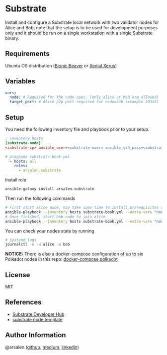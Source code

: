Substrate
=========

Install and configure a Substrate local network with two validator nodes for Alice and Bob, note that the setup is to be used for development purposes only and it should be run on a single workstation with a single Substrate binary.

Requirements
------------

Ubuntu OS distribution ([Bionic Beaver](https://releases.ubuntu.com/18.04.4/) or [Xenial Xerus](http://releases.ubuntu.com/16.04/))

Variables
--------------

```yaml
vars:
  node: # Required for the node spec. (only alice or bob are allowed)
  target_port: # Alice p2p port required for node=bob (example 30333)
```

Setup
----------------

You need the following inventory file and playbook prior to your setup.

```ini
; inventory hosts
[substrate-node]
<substrate-ip> ansible_user=<substrate-user> ansible_ssh_pass=<substrate-ssh-pass> ansible_become=true ansible_become_pass=<substrate-become-pass>
```

```yaml
# playbook substrate-book.yml
  - hosts: all
    roles:
      - arsalen.substrate
```

Install role
```bash
ansible-galaxy install arsalen.substrate
```

Then run the following commands
```bash
# First start alice node, may take some time to install prerequisites and compile source
ansible-playbook --inventory hosts substrate-book.yml --extra-vars "node=alice alice_port=30333 alice_ws_port=9944 alice_rpc_port=9933"
# Once finished, start bob node to join alice
ansible-playbook --inventory hosts substrate-book.yml --extra-vars "node=bob bob_port=30334 bob_ws_port=9945 bob_rpc_port=9934 target_port=30333"
```

You can check your nodes state by running
```bash
# Systemd logs
journalctl -e -u alice -u bob
```

**NOTICE:** There is also a docker-compose configuration of up to six Polkadot nodes in this repo: [docker-compose.polkadot](https://github.com/Arsalen/polkadot)

License
-------

MIT

References
------------------

- [Substrate Developer Hub](https://substrate.dev/)
- [substrate node template](https://github.com/substrate-developer-hub/substrate-node-template)

Author Information
------------------

@arsalen ([github](https://github.com/Arsalen), [medium](https://medium.com/@arsalen.hagui), [linkedin](https://www.linkedin.com/in/arsalen-hagui-506979123/))

